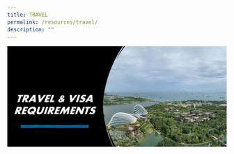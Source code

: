 ```yaml
---
title: TRAVEL
permalink: /resources/travel/
description: ""
---
```

![](/images/ermcs-website-travel-visa.JPG)